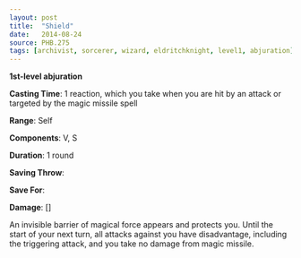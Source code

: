 ```yaml
---
layout: post
title:  "Shield"
date:   2014-08-24
source: PHB.275
tags: [archivist, sorcerer, wizard, eldritchknight, level1, abjuration]
---
```


**1st-level abjuration**

**Casting Time**: 1 reaction, which you take when you are hit by an attack or targeted by the magic missile spell

**Range**: Self

**Components**: V, S

**Duration**: 1 round

**Saving Throw**:

**Save For**:

**Damage**: []

An invisible barrier of magical force appears and protects you. Until the start of your next turn, all attacks against you have disadvantage, including the triggering attack, and you take no damage from magic missile.